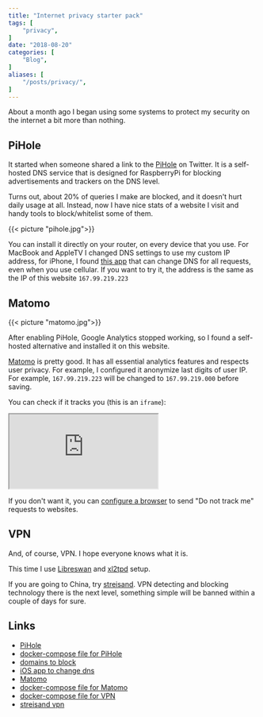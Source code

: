 ```yaml
---
title: "Internet privacy starter pack"
tags: [
    "privacy",
]
date: "2018-08-20"
categories: [
    "Blog",
]
aliases: [
    "/posts/privacy/",
]
---
```


About a month ago I began using some systems to protect my security on the internet a bit more than nothing.

## PiHole

It started when someone shared a link to the [PiHole](https://pi-hole.net/) on Twitter.
It is a self-hosted DNS service that is designed for RaspberryPi for
blocking advertisements and trackers on the DNS level.

Turns out, about 20% of queries I make are blocked,
and it doesn't hurt daily usage at all. Instead,
now I have nice stats of a website I visit and handy tools to block/whitelist
some of them.

{{< picture "pihole.jpg">}}

You can install it directly on your router, on every device that you use.
For MacBook and AppleTV I changed DNS settings to use my custom IP address,
for iPhone, I found [this app](https://www.dnsoverride.com/) that can change DNS for all requests, even when you use cellular.
If you want to try it, the address is the same as the IP of this website `167.99.219.223`

## Matomo

{{< picture "matomo.jpg">}}

After enabling PiHole, Google Analytics stopped working, so I found a self-hosted alternative and installed it on this website.

[Matomo](https://matomo.org/) is pretty good. It has all essential analytics features and respects user privacy. For example, I configured it anonymize last digits of user IP. For example, `167.99.219.223` will be changed to `167.99.219.000` before saving.

You can check if it tracks you (this is an `iframe`):

<iframe
	src="https://analytics.galaiko.rocks/index.php?module=CoreAdminHome&action=optOut&language=en&backgroundColor=d3dcda&fontColor=&fontSize=&fontFamily=Helvetica%20Neue"
></iframe>

If you don't want it, you can [configure a browser](https://support.apple.com/kb/PH21416?locale=en_US)
to send "Do not track me" requests to websites.

## VPN

And, of course, VPN. I hope everyone knows what it is.

This time I use [Libreswan](https://libreswan.org/) and [xl2tpd](https://github.com/xelerance/xl2tpd) setup.

If you are going to China, try [streisand](https://github.com/StreisandEffect/streisand).
VPN detecting and blocking technology there is the next level,
something simple will be banned within a couple of days for sure.

## Links
* [PiHole](https://pi-hole.net/)
* [docker-compose file for PiHole](https://github.com/ngalayko/server/blob/master/docker-compose.dns.yml)
* [domains to block](https://firebog.net/)
* [iOS app to change dns](https://www.dnsoverride.com/)
* [Matomo](https://matomo.org/)
* [docker-compose file for Matomo](https://github.com/ngalayko/server/blob/master/docker-compose.analytics.yml)
* [docker-compose file for VPN](https://github.com/ngalayko/server/blob/master/docker-compose.vpn.yml)
* [streisand vpn](https://github.com/StreisandEffect/streisand)
